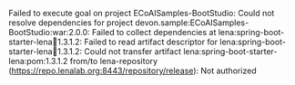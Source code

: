 Failed to execute goal on project ECoAISamples-BootStudio: Could not resolve dependencies for project devon.sample:ECoAISamples-BootStudio:war:2.0.0: Failed to collect dependencies at lena:spring-boot-starter-lena:jar:1.3.1.2: Failed to read artifact descriptor for lena:spring-boot-starter-lena:jar:1.3.1.2: Could not transfer artifact lena:spring-boot-starter-lena:pom:1.3.1.2 from/to lena-repository (https://repo.lenalab.org:8443/repository/release): Not authorized 
